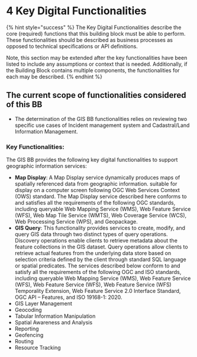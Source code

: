 # 4 Key Digital Functionalities

{% hint style="success" %}
The Key Digital Functionalities describe the core (required) functions that this building block must be able to perform. These functionalities should be described as business processes as opposed to technical specifications or API definitions.

Note, this section may be extended after the key functionalities have been listed to include any assumptions or context that is needed. Additionally, if the Building Block contains multiple components, the functionalities for each may be described.
{% endhint %}



## **The current scope of functionalities considered of this BB**

* The determination of the GIS BB functionalities relies on reviewing two specific use cases of Incident management system and Cadastral/Land Information Management.



### Key Functionalities:

&#x20;  The GIS BB provides the following key digital functionalities to support geographic information services:

* **Map Display**: A Map Display service dynamically produces maps of spatially referenced data from geographic information. suitable for display on a computer screen following OGC Web Services Context (OWS) standard. The Map Display service described here conforms to and satisfies all the requirements of the following OGC standards, including queryable Web Mapping Service (WMS), Web Feature Service (WFS), Web Map Tile Service (WMTS), Web Coverage Service (WCS), Web Processing Service (WPS),  and Geopackage.
* **GIS Query**: This functionality provides services to create, modify, and query GIS data through two distinct types of query operations. Discovery operations enable clients to retrieve metadata about the feature collections in the GIS dataset. Query operations allow clients to retrieve actual features from the underlying data store based on selection criteria defined by the client through standard SQL language or spatial predicates. The services described below conform to and satisfy all the requirements of the following OGC and ISO standards, including queryable Web Mapping Service (WMS), Web Feature Service (WFS), Web Feature Service (WFS), Web Feature Service (WFS) Temporality Extension, Web Feature Service 2.0 Interface Standard, OGC API – Features, and ISO 19168-1: 2020.
* GIS Layer Management
* Geocoding
* Tabular Information Manipulation
* Spatial Awareness and Analysis
* Reporting
* Geofencing&#x20;
* Routing
* Resource Tracking
